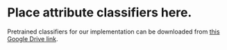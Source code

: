 # Place attribute classifiers here.

Pretrained classifiers for our implementation can be downloaded from [this Google Drive link](https://drive.google.com/drive/folders/1MvYdWCBuMfnoYGptRH-AgKLbPTsIQLhl). 